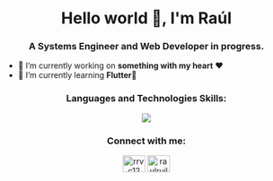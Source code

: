 <h1 align="center">Hello world 👋, I'm Raúl</h1>
<h3 align="center">A Systems Engineer and Web Developer in progress.</h3>

- 🔭 I’m currently working on **something with my heart** ❤️
- 🌱 I’m currently learning **Flutter**💠

<h3 align="center"><strong>Languages and Technologies Skills:</strong></h3>

<p align="center">
<a href="https://skillicons.dev">
<img src="https://skillicons.dev/icons?i=js,html,css,react,nodejs,sass,java,python,postgres,git" />
</a>
</p>

<h3 align="center"><strong>Connect with me:</strong></h3>

<p align="center">
<a href="https://twitter.com/rrvc12" target="blank"><img align="center" src="https://raw.githubusercontent.com/rahuldkjain/github-profile-readme-generator/master/src/images/icons/Social/twitter.svg" alt="rrvc12" height="30" width="40" /></a>
<a href="https://linkedin.com/in/raulruilova" target="blank"><img align="center" src="https://raw.githubusercontent.com/rahuldkjain/github-profile-readme-generator/master/src/images/icons/Social/linked-in-alt.svg" alt="raulruilova" height="30" width="40" /></a>
</p>

<!--
**rrvc12/rrvc12** is a ✨ _special_ ✨ repository because its `README.md` (this file) appears on your GitHub profile.

Here are some ideas to get you started:

- 🔭 I’m currently working on ...
- 🌱 I’m currently learning ...
- 👯 I’m looking to collaborate on ...
- 🤔 I’m looking for help with ...
- 💬 Ask me about ...
- 📫 How to reach me: ...
- 😄 Pronouns: ...
- ⚡ Fun fact: ...
-->
